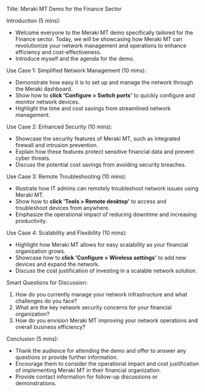Title: Meraki MT Demo for the Finance Sector

Introduction (5 mins):
- Welcome everyone to the Meraki MT demo specifically tailored for the Finance sector. Today, we will be showcasing how Meraki MT can revolutionize your network management and operations to enhance efficiency and cost-effectiveness.
- Introduce myself and the agenda for the demo.

Use Case 1: Simplified Network Management (10 mins):
- Demonstrate how easy it is to set up and manage the network through the Meraki dashboard.
- Show how to **click 'Configure > Switch ports'** to quickly configure and monitor network devices.
- Highlight the time and cost savings from streamlined network management.

Use Case 2: Enhanced Security (10 mins):
- Showcase the security features of Meraki MT, such as integrated firewall and intrusion prevention.
- Explain how these features protect sensitive financial data and prevent cyber threats.
- Discuss the potential cost savings from avoiding security breaches.

Use Case 3: Remote Troubleshooting (10 mins):
- Illustrate how IT admins can remotely troubleshoot network issues using Meraki MT.
- Show how to **click 'Tools > Remote desktop'** to access and troubleshoot devices from anywhere.
- Emphasize the operational impact of reducing downtime and increasing productivity.

Use Case 4: Scalability and Flexibility (10 mins):
- Highlight how Meraki MT allows for easy scalability as your financial organization grows.
- Showcase how to **click 'Configure > Wireless settings'** to add new devices and expand the network.
- Discuss the cost justification of investing in a scalable network solution.

Smart Questions for Discussion:
1. How do you currently manage your network infrastructure and what challenges do you face?
2. What are the key network security concerns for your financial organization?
3. How do you envision Meraki MT improving your network operations and overall business efficiency?

Conclusion (5 mins):
- Thank the audience for attending the demo and offer to answer any questions or provide further information.
- Encourage them to consider the operational impact and cost justification of implementing Meraki MT in their financial organization.
- Provide contact information for follow-up discussions or demonstrations.